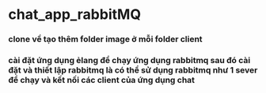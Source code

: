 ﻿# chat_app_rabbitMQ
### clone về tạo thêm folder image ở mỗi folder client 
### cài đặt ứng dụng ẻlang để chạy ứng dụng rabbitmq sau đó cài đặt và thiết lập rabbitmq là có thể sử dụng rabbitmq như 1 sever để chạy và kết nối các client của ứng dụng chat

